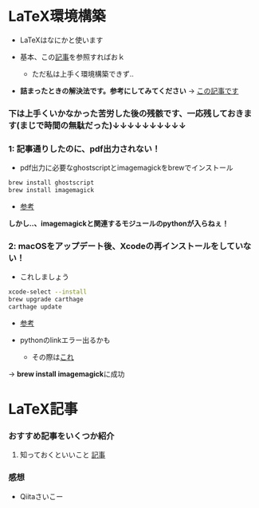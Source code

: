 # LaTeX環境構築

- LaTeXはなにかと使います

- 基本、この[記事](https://qiita.com/DaiHasegawa/items/22732ca7a84bd34de923)を参照すればおｋ
	- ただ私は上手く環境構築できず‥

- **詰まったときの解決法です。参考にしてみてください** → [この記事です](https://blog.ashija.net/2017/09/08/post-916/#Skim)



### 下は上手くいかなかった苦労した後の残骸です、一応残しておきます(まじで時間の無駄だった)↓↓↓↓↓↓↓↓↓↓

### 1: 記事通りしたのに、pdf出力されない！
- pdf出力に必要なghostscriptとimagemagickをbrewでインストール
```sh
brew install ghostscript
brew install imagemagick
```

- [参考](http://teru0rc4.hatenablog.com/entry/2017/01/28/213102)

**しかし‥、imagemagickと関連するモジュールのpythonが入らねぇ！**

### 2: macOSをアップデート後、Xcodeの再インストールをしていない！
- これしましょう
```sh
xcode-select --install
brew upgrade carthage
carthage update
```

- [参考](https://qiita.com/y-some/items/00908eadf6845020e361)

- pythonのlinkエラー出るかも
	- その際は[これ](https://qiita.com/Jung0/items/d4012814e6fb1b694208)

→ **brew install imagemagick**に成功


# LaTeX記事
### おすすめ記事をいくつか紹介
1. 知っておくといいこと [記事](https://qiita.com/Tats_U_/items/01d48eb70a8b359b0d95)

### 感想
- Qiitaさいこー